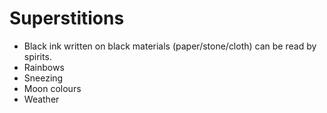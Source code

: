 # Superstitions

* Black ink written on black materials (paper/stone/cloth) can be read by spirits.
* Rainbows
* Sneezing
* Moon colours
* Weather